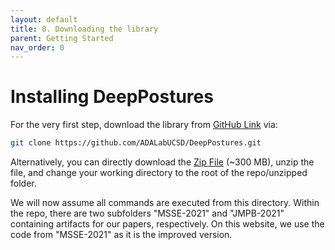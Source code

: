 ```yaml
---
layout: default
title: 0. Downloading the library
parent: Getting Started
nav_order: 0
---
```


# Installing DeepPostures

For the very first step, download the library from [GitHub Link](https://github.com/ADALabUCSD/DeepPostures) via: 
```bash
git clone https://github.com/ADALabUCSD/DeepPostures.git
```
Alternatively, you can directly download the [Zip File](https://github.com/ADALabUCSD/DeepPostures/archive/refs/heads/master.zip) (~300 MB), unzip the file, and change your working directory to the root of the repo/unzipped folder.

We will now assume all commands are executed from this directory. Within the repo, there are two subfolders "MSSE-2021" and "JMPB-2021" containing artifacts for our papers, respectively. On this website, we use the code from "MSSE-2021" as it is the improved version. 